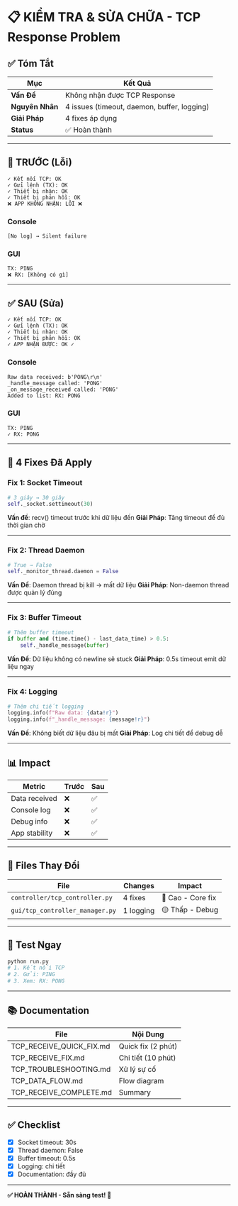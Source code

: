 # 📋 KIỂM TRA & SỬA CHỮA - TCP Response Problem

## ✅ Tóm Tắt

| Mục | Kết Quả |
|-----|---------|
| **Vấn Đề** | Không nhận được TCP Response |
| **Nguyên Nhân** | 4 issues (timeout, daemon, buffer, logging) |
| **Giải Pháp** | 4 fixes áp dụng |
| **Status** | ✅ Hoàn thành |

---

## 🔴 TRƯỚC (Lỗi)

```
✓ Kết nối TCP: OK
✓ Gửi lệnh (TX): OK
✓ Thiết bị nhận: OK
✓ Thiết bị phản hồi: OK
❌ APP KHÔNG NHẬN: LỖI ❌
```

### Console
```
[No log] → Silent failure
```

### GUI
```
TX: PING
❌ RX: [Không có gì]
```

---

## ✅ SAU (Sửa)

```
✓ Kết nối TCP: OK
✓ Gửi lệnh (TX): OK
✓ Thiết bị nhận: OK
✓ Thiết bị phản hồi: OK
✓ APP NHẬN ĐƯỢC: OK ✓
```

### Console
```
Raw data received: b'PONG\r\n'
_handle_message called: 'PONG'
_on_message_received called: 'PONG'
Added to list: RX: PONG
```

### GUI
```
TX: PING
✓ RX: PONG
```

---

## 🔧 4 Fixes Đã Apply

### Fix 1: Socket Timeout
```python
# 3 giây → 30 giây
self._socket.settimeout(30)
```
**Vấn đề**: recv() timeout trước khi dữ liệu đến
**Giải Pháp**: Tăng timeout để đủ thời gian chờ

---

### Fix 2: Thread Daemon
```python
# True → False
self._monitor_thread.daemon = False
```
**Vấn Đề**: Daemon thread bị kill → mất dữ liệu
**Giải Pháp**: Non-daemon thread được quản lý đúng

---

### Fix 3: Buffer Timeout
```python
# Thêm buffer timeout
if buffer and (time.time() - last_data_time) > 0.5:
    self._handle_message(buffer)
```
**Vấn Đề**: Dữ liệu không có newline sẽ stuck
**Giải Pháp**: 0.5s timeout emit dữ liệu ngay

---

### Fix 4: Logging
```python
# Thêm chi tiết logging
logging.info(f"Raw data: {data!r}")
logging.info(f"_handle_message: {message!r}")
```
**Vấn Đề**: Không biết dữ liệu đâu bị mất
**Giải Pháp**: Log chi tiết để debug dễ

---

## 📊 Impact

| Metric | Trước | Sau |
|--------|-------|-----|
| Data received | ❌ | ✅ |
| Console log | ❌ | ✅ |
| Debug info | ❌ | ✅ |
| App stability | ❌ | ✅ |

---

## 📁 Files Thay Đổi

| File | Changes | Impact |
|------|---------|--------|
| `controller/tcp_controller.py` | 4 fixes | 🔴 Cao - Core fix |
| `gui/tcp_controller_manager.py` | 1 logging | 🟡 Thấp - Debug |

---

## 🚀 Test Ngay

```bash
python run.py
# 1. Kết nối TCP
# 2. Gửi: PING
# 3. Xem: RX: PONG
```

---

## 📚 Documentation

| File | Nội Dung |
|------|----------|
| TCP_RECEIVE_QUICK_FIX.md | Quick fix (2 phút) |
| TCP_RECEIVE_FIX.md | Chi tiết (10 phút) |
| TCP_TROUBLESHOOTING.md | Xử lý sự cố |
| TCP_DATA_FLOW.md | Flow diagram |
| TCP_RECEIVE_COMPLETE.md | Summary |

---

## ✅ Checklist

- [x] Socket timeout: 30s
- [x] Thread daemon: False
- [x] Buffer timeout: 0.5s
- [x] Logging: chi tiết
- [x] Documentation: đầy đủ

---

**✅ HOÀN THÀNH - Sẵn sàng test! 🎉**

